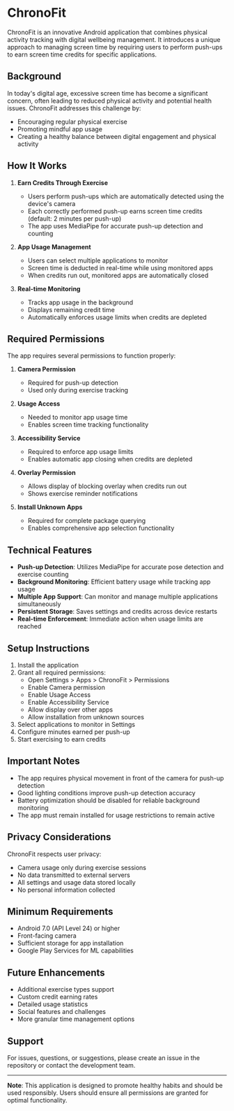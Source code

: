 # ChronoFit

ChronoFit is an innovative Android application that combines physical activity tracking with digital wellbeing management. It introduces a unique approach to managing screen time by requiring users to perform push-ups to earn screen time credits for specific applications.

## Background

In today's digital age, excessive screen time has become a significant concern, often leading to reduced physical activity and potential health issues. ChronoFit addresses this challenge by:
- Encouraging regular physical exercise
- Promoting mindful app usage
- Creating a healthy balance between digital engagement and physical activity

## How It Works

1. **Earn Credits Through Exercise**
    - Users perform push-ups which are automatically detected using the device's camera
    - Each correctly performed push-up earns screen time credits (default: 2 minutes per push-up)
    - The app uses MediaPipe for accurate push-up detection and counting

2. **App Usage Management**
    - Users can select multiple applications to monitor
    - Screen time is deducted in real-time while using monitored apps
    - When credits run out, monitored apps are automatically closed

3. **Real-time Monitoring**
    - Tracks app usage in the background
    - Displays remaining credit time
    - Automatically enforces usage limits when credits are depleted

## Required Permissions

The app requires several permissions to function properly:

1. **Camera Permission**
    - Required for push-up detection
    - Used only during exercise tracking

2. **Usage Access**
    - Needed to monitor app usage time
    - Enables screen time tracking functionality

3. **Accessibility Service**
    - Required to enforce app usage limits
    - Enables automatic app closing when credits are depleted

4. **Overlay Permission**
    - Allows display of blocking overlay when credits run out
    - Shows exercise reminder notifications

5. **Install Unknown Apps**
    - Required for complete package querying
    - Enables comprehensive app selection functionality

## Technical Features

- **Push-up Detection**: Utilizes MediaPipe for accurate pose detection and exercise counting
- **Background Monitoring**: Efficient battery usage while tracking app usage
- **Multiple App Support**: Can monitor and manage multiple applications simultaneously
- **Persistent Storage**: Saves settings and credits across device restarts
- **Real-time Enforcement**: Immediate action when usage limits are reached

## Setup Instructions

1. Install the application
2. Grant all required permissions:
    - Open Settings > Apps > ChronoFit > Permissions
    - Enable Camera permission
    - Enable Usage Access
    - Enable Accessibility Service
    - Allow display over other apps
    - Allow installation from unknown sources
3. Select applications to monitor in Settings
4. Configure minutes earned per push-up
5. Start exercising to earn credits

## Important Notes

- The app requires physical movement in front of the camera for push-up detection
- Good lighting conditions improve push-up detection accuracy
- Battery optimization should be disabled for reliable background monitoring
- The app must remain installed for usage restrictions to remain active

## Privacy Considerations

ChronoFit respects user privacy:
- Camera usage only during exercise sessions
- No data transmitted to external servers
- All settings and usage data stored locally
- No personal information collected

## Minimum Requirements

- Android 7.0 (API Level 24) or higher
- Front-facing camera
- Sufficient storage for app installation
- Google Play Services for ML capabilities

## Future Enhancements

- Additional exercise types support
- Custom credit earning rates
- Detailed usage statistics
- Social features and challenges
- More granular time management options

## Support

For issues, questions, or suggestions, please create an issue in the repository or contact the development team.

---

**Note**: This application is designed to promote healthy habits and should be used responsibly. Users should ensure all permissions are granted for optimal functionality.